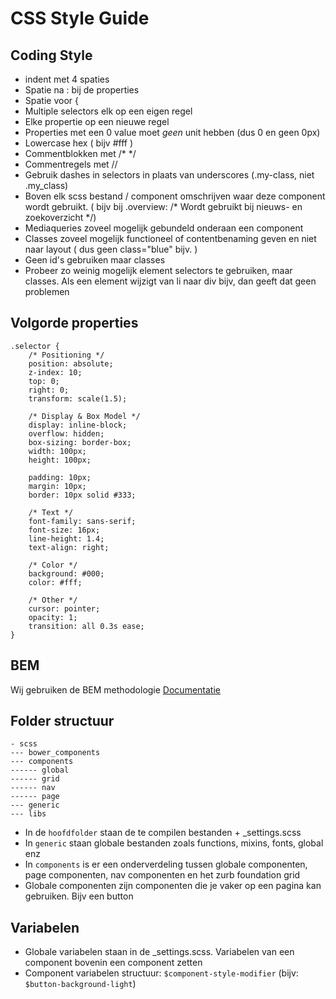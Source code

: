 # CSS Style Guide

## Coding Style

- indent met 4 spaties
- Spatie na : bij de properties
- Spatie voor { 
- Multiple selectors elk op een eigen regel
- Elke propertie op een nieuwe regel
- Properties met een 0 value moet *geen* unit hebben (dus 0 en geen 0px)
- Lowercase hex ( bijv #fff )
- Commentblokken met /* */ 
- Commentregels met //
- Gebruik dashes in selectors in plaats van underscores (.my-class, niet .my_class)
- Boven elk scss bestand / component omschrijven waar deze component wordt gebruikt. ( bijv bij .overview: /* Wordt gebruikt bij nieuws- en zoekoverzicht */)
- Mediaqueries zoveel mogelijk gebundeld onderaan een component
- Classes zoveel mogelijk functioneel of contentbenaming geven en niet naar layout ( dus geen class="blue" bijv. )
- Geen id's gebruiken maar classes
- Probeer zo weinig mogelijk element selectors te gebruiken, maar classes. Als een element wijzigt van li naar div bijv, dan geeft dat geen problemen

## Volgorde properties
    .selector {
        /* Positioning */
        position: absolute;
        z-index: 10;
        top: 0;
        right: 0;
        transform: scale(1.5);
        
        /* Display & Box Model */
        display: inline-block;
        overflow: hidden;
        box-sizing: border-box;
        width: 100px;
        height: 100px;
   
        padding: 10px;
        margin: 10px;
        border: 10px solid #333;
        
        /* Text */
        font-family: sans-serif;
        font-size: 16px;
        line-height: 1.4;
        text-align: right;
        
        /* Color */
        background: #000;
        color: #fff;
        
        /* Other */
        cursor: pointer;
        opacity: 1;
        transition: all 0.3s ease;
    }

## BEM
Wij gebruiken de BEM methodologie
[Documentatie](http://getbem.com/naming/)

## Folder structuur
    - scss
    --- bower_components
    --- components
    ------ global
    ------ grid
    ------ nav
    ------ page
    --- generic
    --- libs

- In de `hoofdfolder` staan de te compilen bestanden + _settings.scss
- In `generic` staan globale bestanden zoals functions, mixins, fonts, global enz
- In `components` is er een onderverdeling tussen globale componenten, page componenten, nav componenten en het zurb foundation grid
- Globale componenten zijn componenten die je vaker op een pagina kan gebruiken. Bijv een button


## Variabelen
- Globale variabelen staan in de _settings.scss. Variabelen van een component bovenin een component zetten
- Component variabelen structuur: `$component-style-modifier` (bijv: `$button-background-light`)
